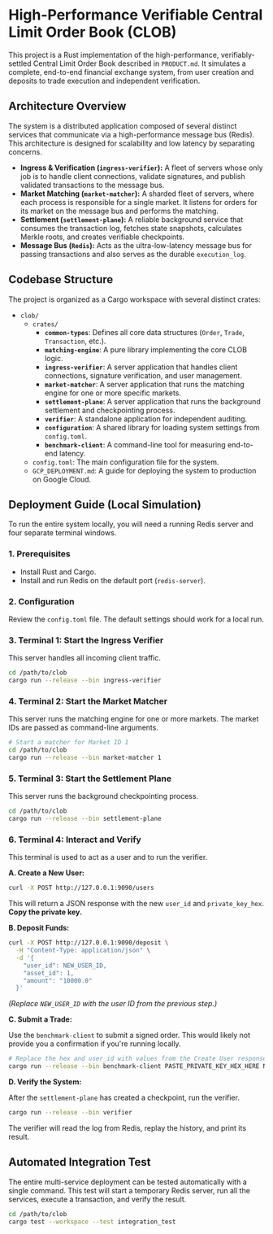 # High-Performance Verifiable Central Limit Order Book (CLOB)

This project is a Rust implementation of the high-performance, verifiably-settled Central Limit Order Book described in `PRODUCT.md`. It simulates a complete, end-to-end financial exchange system, from user creation and deposits to trade execution and independent verification.

## Architecture Overview

The system is a distributed application composed of several distinct services that communicate via a high-performance message bus (Redis). This architecture is designed for scalability and low latency by separating concerns.

*   **Ingress & Verification (`ingress-verifier`):** A fleet of servers whose only job is to handle client connections, validate signatures, and publish validated transactions to the message bus.
*   **Market Matching (`market-matcher`):** A sharded fleet of servers, where each process is responsible for a single market. It listens for orders for its market on the message bus and performs the matching.
*   **Settlement (`settlement-plane`):** A reliable background service that consumes the transaction log, fetches state snapshots, calculates Merkle roots, and creates verifiable checkpoints.
*   **Message Bus (`Redis`):** Acts as the ultra-low-latency message bus for passing transactions and also serves as the durable `execution_log`.

## Codebase Structure

The project is organized as a Cargo workspace with several distinct crates:

*   `clob/`
    *   `crates/`
        *   **`common-types`**: Defines all core data structures (`Order`, `Trade`, `Transaction`, etc.).
        *   **`matching-engine`**: A pure library implementing the core CLOB logic.
        *   **`ingress-verifier`**: A server application that handles client connections, signature verification, and user management.
        *   **`market-matcher`**: A server application that runs the matching engine for one or more specific markets.
        *   **`settlement-plane`**: A server application that runs the background settlement and checkpointing process.
        *   **`verifier`**: A standalone application for independent auditing.
        *   **`configuration`**: A shared library for loading system settings from `config.toml`.
        *   **`benchmark-client`**: A command-line tool for measuring end-to-end latency.
    *   `config.toml`: The main configuration file for the system.
    *   `GCP_DEPLOYMENT.md`: A guide for deploying the system to production on Google Cloud.

## Deployment Guide (Local Simulation)

To run the entire system locally, you will need a running Redis server and four separate terminal windows.

### 1. Prerequisites

*   Install Rust and Cargo.
*   Install and run Redis on the default port (`redis-server`).

### 2. Configuration

Review the `config.toml` file. The default settings should work for a local run.

### 3. Terminal 1: Start the Ingress Verifier

This server handles all incoming client traffic.

```bash
cd /path/to/clob
cargo run --release --bin ingress-verifier
```

### 4. Terminal 2: Start the Market Matcher

This server runs the matching engine for one or more markets. The market IDs are passed as command-line arguments.

```bash
# Start a matcher for Market ID 1
cd /path/to/clob
cargo run --release --bin market-matcher 1
```

### 5. Terminal 3: Start the Settlement Plane

This server runs the background checkpointing process.

```bash
cd /path/to/clob
cargo run --release --bin settlement-plane
```

### 6. Terminal 4: Interact and Verify

This terminal is used to act as a user and to run the verifier.

**A. Create a New User:**

```bash
curl -X POST http://127.0.0.1:9090/users
```
This will return a JSON response with the new `user_id` and `private_key_hex`. **Copy the private key.**

**B. Deposit Funds:**

```bash
curl -X POST http://127.0.0.1:9090/deposit \
  -H "Content-Type: application/json" \
  -d '{
    "user_id": NEW_USER_ID,
    "asset_id": 1,
    "amount": "10000.0"
  }'
```
*(Replace `NEW_USER_ID` with the user ID from the previous step.)*

**C. Submit a Trade:**

Use the `benchmark-client` to submit a signed order. This would likely not provide you a confirmation if you're running locally.

```bash
# Replace the hex and user_id with values from the Create User response
cargo run --release --bin benchmark-client PASTE_PRIVATE_KEY_HEX_HERE NEW_USER_ID [MARKET_ID]
```

**D. Verify the System:**

After the `settlement-plane` has created a checkpoint, run the verifier.

```bash
cargo run --release --bin verifier
```
The verifier will read the log from Redis, replay the history, and print its result.

## Automated Integration Test

The entire multi-service deployment can be tested automatically with a single command. This test will start a temporary Redis server, run all the services, execute a transaction, and verify the result.

```bash
cd /path/to/clob
cargo test --workspace --test integration_test
```

